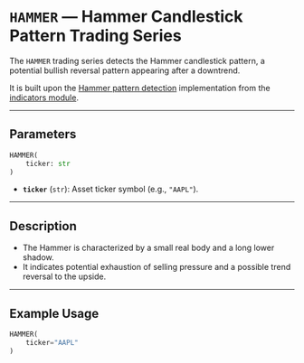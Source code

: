 
# `HAMMER` — Hammer Candlestick Pattern Trading Series

The `HAMMER` trading series detects the Hammer candlestick pattern, a potential bullish reversal pattern appearing after a downtrend.

It is built upon the [Hammer pattern detection](../../../../trading_strategy_tester/indicators/candlestick_patterns/hammer.py) implementation from the [indicators module](../indicators.md).

---

## Parameters

```python
HAMMER(
    ticker: str
)
```

- **`ticker`** (`str`): Asset ticker symbol (e.g., `"AAPL"`).

---

## Description

- The Hammer is characterized by a small real body and a long lower shadow.
- It indicates potential exhaustion of selling pressure and a possible trend reversal to the upside.

---

## Example Usage

```python
HAMMER(
    ticker="AAPL"
)
```
